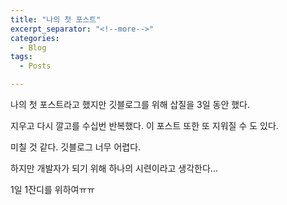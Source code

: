 ```yaml
---
title: "나의 첫 포스트"
excerpt_separator: "<!--more-->"
categories:
  - Blog
tags:
  - Posts

---
```


나의 첫 포스트라고 했지만 깃블로그를 위해 삽질을 3일 동안 했다.

지우고 다시 깔고를 수십번 반복했다. 이 포스트 또한 또 지워질 수 도 있다.

미칠 것 같다. 깃블로그 너무 어렵다.

하지만 개발자가 되기 위해 하나의 시련이라고 생각한다... 

1일 1잔디를 위하여ㅠㅠ

